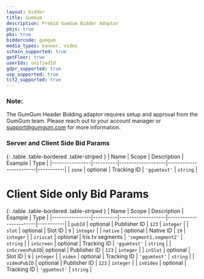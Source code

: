 ```yaml
---
layout: bidder
title: GumGum
description: Prebid GumGum Bidder Adaptor
pbjs: true
pbs: true
biddercode: gumgum
media_types: banner, video
schain_supported: true
getFloor: true
userIds: unifiedId
gdpr_supported: true
usp_supported: true
tcf2_supported: true
---
```


### Note:

The GumGum Header Bidding adaptor requires setup and approval from the GumGum
team. Please reach out to your account manager or <support@gumgum.com> for more
information.

### Server and Client Side Bid Params

{: .table .table-bordered .table-striped }
| Name           | Scope    | Description       | Example                | Type      |
|----------------|----------|-------------------|------------------------|-----------|
| `zone`         | optional | Tracking ID       | `'ggumtest'`           | `string`  |

# Client Side only Bid Params

{: .table .table-bordered .table-striped }
| Name           | Scope    | Description       | Example                | Type      |
|----------------|----------|-------------------|------------------------|-----------|
| `pubId`        | optional | Publisher ID      | `123`                  | `integer` |
| `slot`         | optional | Slot ID           | `9`                    | `integer` |
| `native`       | optional | Native ID         | `19`                   | `integer` |
| `iriscat`      | optional | Iris.tv segments  | `'segment1,segment2'`  | `string`  |
| `inScreen`     | optional | Tracking ID       | `'ggumtest'`           | `string`  |
| `inScreenPubID`| optional | Publisher ID      | `123`                  | `integer` |
| `inSlot`       | optional | Slot ID           | `9`                    | `integer` |
| `video`        | optional | Tracking ID       | `'ggumtest'`           | `string`  |
| `videoPubID`   | optional | Publisher ID      | `123`                  | `integer` |
| `inVideo`      | optional | Tracking ID       | `'ggumtest'`           | `string`  |
